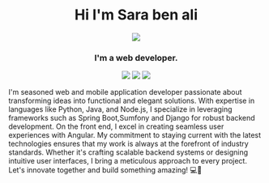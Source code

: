<h1 align="center">Hi I'm Sara ben ali </h1>

<!-- Intro -->
<p style="margin: 15px;" align="center">
    <img src="https://readme-typing-svg.herokuapp.com?duration=2000&color=EBD41B&center=true&vCenter=true&lines=developer">
   <h3 align="center">I'm a web developer.</h3>
</p>

<p align="center">
    <a href="https://twitter.com/SaraBenAli42402"><img src="https://img.shields.io/badge/twitter-%231FA1F1?style=flat&logo=twitter&logoColor=white"/></a>
    <a href="https://www.linkedin.com/in/sarah-ben-ali-3b4941272/"><img src="https://img.shields.io/badge/linkedin-%230177B5?style=flat&logo=linkedin&logoColor=white"/></a>
    <a href="https://www.instagram.com/sara_ben_ali_/"><img src="https://img.shields.io/badge/instagram-%23E4415F?style=flat&logo=instagram&logoColor=white"/></a>
  </p>
I'm seasoned web and mobile application developer passionate about transforming ideas into functional and elegant solutions. With expertise in languages like Python, Java, and Node.js, I specialize in leveraging frameworks such as Spring Boot,Sumfony and Django for robust backend development. On the front end, I excel in creating seamless user experiences with Angular. My commitment to staying current with the latest technologies ensures that my work is always at the forefront of industry standards. Whether it's crafting scalable backend systems or designing intuitive user interfaces, I bring a meticulous approach to every project. Let's innovate together and build something amazing! 💻🚀
